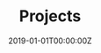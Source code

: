 ---
title: "Projects"  # Add a page title.
summary: "Projects at IAM Lab"  # Add a page description.
date: "2019-01-01T00:00:00Z"  # Add today's date.
type: "widget_page"  # Page type is a Widget Page
---
